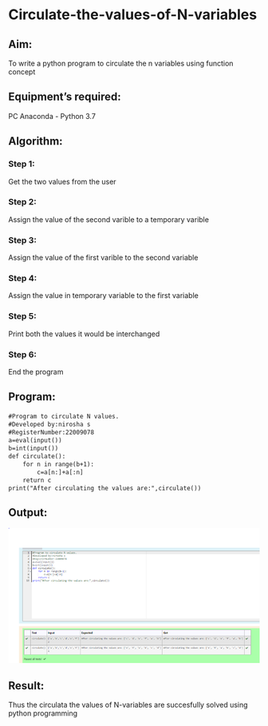 # Circulate-the-values-of-N-variables

## Aim:
To write a python program to circulate the n variables using function concept

## Equipment’s required:
PC
Anaconda - Python 3.7

## Algorithm: 
### Step 1: 
Get the two values from the user

### Step 2: 
Assign the value of the second varible to a temporary varible

### Step 3: 
Assign the value of the first varible to the second variable

### Step 4: 
Assign the value in temporary variable to the first variable

### Step 5: 
Print both the values it would be interchanged

### Step 6: 
End the program

## Program:
```
#Program to circulate N values.
#Developed by:nirosha s
#RegisterNumber:22009078
a=eval(input())
b=int(input())
def circulate():
    for n in range(b+1):
        c=a[n:]+a[:n]
    return c
print("After circulating the values are:",circulate())
```
## Output:
![](o.png)

## Result:
Thus the circulata the values of N-variables are succesfully solved using python programming